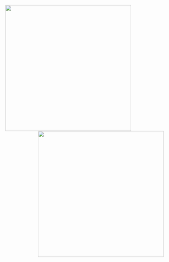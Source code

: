 

<!--
### 📫 [Click to reach my CSDN blog](https://blog.csdn.net/Alpherkin?spm=1000.2115.3001.5343)
<a href="https://github.com/Chocay/NjtechAutoLogin"><img width="400px" align="left" src="https://github-readme-stats.vercel.app/api/pin/?username=Chocay&repo=NjtechAutoLogin&locale=cn&theme=dark" /></a>
-->

<a href="https://github.com/Chocay/"><img height="400px" align="left" src="https://github-readme-stats.vercel.app/api/top-langs/?username=Chocay&layout=compact&langs_count=10&locale=cn&" /></a>

<a href="https://github.com/Chocay/"><img height="400px" align="right" src="https://github-readme-stats.vercel.app/api/?username=Chocay&show_icons=true&count_private=true&langs_count=3&locale=cn&" /></a>


<!--
**Chocay/Chocay** is a ✨ _special_ ✨ repository because its `README.md` (this file) appears on your GitHub profile.

Here are some ideas to get you started:

- 🔭 I’m currently working on ...
- 🌱 I’m currently learning ...
- 👯 I’m looking to collaborate on ...
- 🤔 I’m looking for help with ...
- 💬 Ask me about ...
- 📫 How to reach me: ...
- 😄 Pronouns: ...
- ⚡ Fun fact: ...
-->
